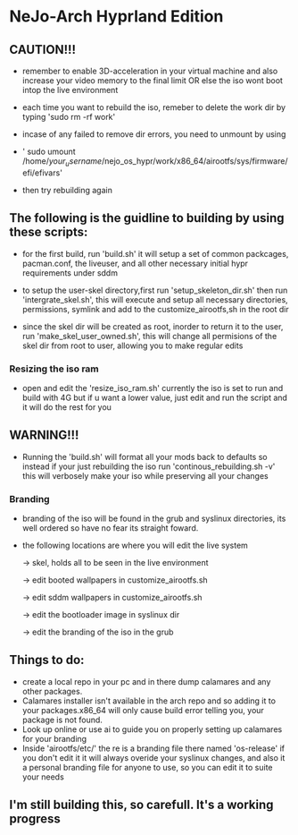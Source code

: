 # NeJo-Arch Hyprland Edition 

## CAUTION!!!
- remember to enable 3D-acceleration in your virtual machine and also increase your video memory to the final limit OR else the iso wont boot intop the live environment

- each time you want to rebuild the iso, remeber to delete the work dir by typing 'sudo rm -rf work'

- incase of any failed to remove dir errors, you need to unmount by using 

- ' sudo umount /home/$your_username$/nejo_os_hypr/work/x86_64/airootfs/sys/firmware/efi/efivars'
- then try rebuilding again
## The following is the guidline to building by using these scripts:

- for the first build, run 'build.sh' it will setup a set of common packcages, pacman.conf, the liveuser, and all other necessary initial hypr requirements under sddm

- to setup the user-skel directory,first run 'setup_skeleton_dir.sh' then run 'intergrate_skel.sh', this will execute and setup all necessary directories, permissions, symlink and add to the customize_airootfs,sh in the root dir

- since the skel dir will be created as root, inorder to return it to the user, run 'make_skel_user_owned.sh', this will change all permisions of the skel dir from root to user, allowing you to make regular edits



### Resizing the iso ram
- open and edit the 'resize_iso_ram.sh' currently the iso is set to run and build with 4G but if u want a lower value, just edit and run the script and it will do the rest for you

## WARNING!!!
- Running the 'build.sh' will format all your mods back to defaults so instead if your just rebuilding the iso run 'continous_rebuilding.sh -v' this will verbosely make your iso while preserving all your changes

### Branding
- branding of the iso will be found in the grub and syslinux directories, its well ordered so have no fear its straight foward.

- the following locations are where you will edit the live system

	-> skel, holds all to be seen in the live environment

	-> edit booted wallpapers in customize_airootfs.sh

	-> edit sddm wallpapers in customize_airootfs.sh

	-> edit the bootloader image in syslinux dir

	-> edit the branding of the iso in the grub

## Things to do:
- create a local repo in your pc and in there dump calamares and any other packages. 
- Calamares installer isn't available in the arch repo and so adding it to your packages.x86_64 will only cause build error telling you, your package is not found.
- Look up online or use ai to guide you on properly setting up calamares for your branding
- Inside 'airootfs/etc/' the re is a branding file there named 'os-release' if you don't edit it it will always overide your syslinux changes, and also it a personal branding file for anyone to use, so you can edit it to suite your needs

## I'm still building this, so carefull. It's a working progress
